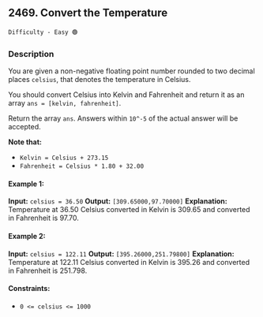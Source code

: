 ## 2469. Convert the Temperature

`Difficulty - Easy 🟢`

### **Description**

You are given a non-negative floating point number rounded to two decimal places `celsius`, that denotes the temperature in Celsius.

You should convert Celsius into Kelvin and Fahrenheit and return it as an array `ans = [kelvin, fahrenheit]`.

Return the array `ans`. Answers within `10^-5` of the actual answer will be accepted.

**Note that:**

* `Kelvin = Celsius + 273.15`
* `Fahrenheit = Celsius * 1.80 + 32.00`


#### Example 1:

**Input:** `celsius = 36.50`
**Output:** `[309.65000,97.70000]`
**Explanation:** Temperature at 36.50 Celsius converted in Kelvin is 309.65 and converted in Fahrenheit is 97.70.


#### Example 2:

**Input:** `celsius = 122.11`
**Output:** `[395.26000,251.79800]`
**Explanation:** Temperature at 122.11 Celsius converted in Kelvin is 395.26 and converted in Fahrenheit is 251.798.


#### Constraints:

* `0 <= celsius <= 1000`

